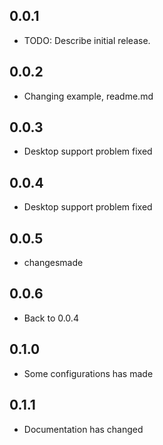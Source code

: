 ## 0.0.1

* TODO: Describe initial release.


## 0.0.2

- Changing example, readme.md

## 0.0.3

- Desktop support problem fixed

## 0.0.4

- Desktop support problem fixed

## 0.0.5

- changesmade

## 0.0.6

- Back to 0.0.4

## 0.1.0

- Some configurations has made

## 0.1.1

- Documentation has changed

